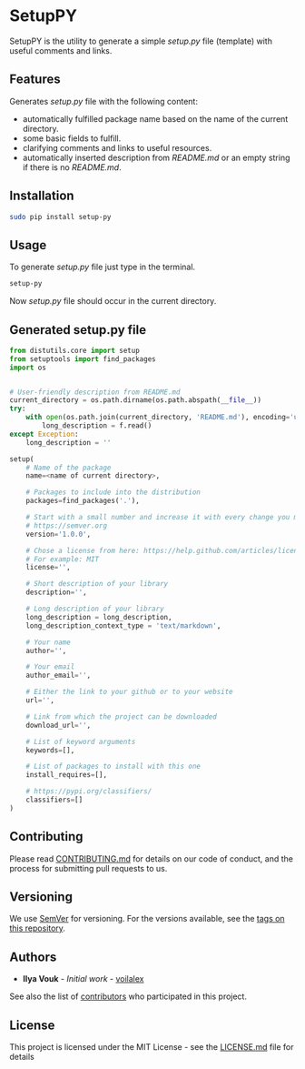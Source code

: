 # SetupPY 

SetupPY is the utility to generate a simple *setup.py* file (template) with useful comments and links.

## Features
Generates *setup.py* file with the following content:
* automatically fulfilled package name based on the name of the current directory.
* some basic fields to fulfill.
* clarifying comments and links to useful resources.
* automatically inserted description from *README.md* or an empty string if there is no *README.md*.



## Installation
```bash
sudo pip install setup-py
```

## Usage
To generate *setup.py* file just type in the terminal.
```bash
setup-py
```
Now *setup.py* file should occur in the current directory. 

## Generated setup.py file
```python
from distutils.core import setup
from setuptools import find_packages
import os


# User-friendly description from README.md
current_directory = os.path.dirname(os.path.abspath(__file__))
try:
    with open(os.path.join(current_directory, 'README.md'), encoding='utf-8') as f:
        long_description = f.read()
except Exception:
    long_description = ''

setup(
    # Name of the package
    name=<name of current directory>,

    # Packages to include into the distribution
    packages=find_packages('.'), 

    # Start with a small number and increase it with every change you make
    # https://semver.org
    version='1.0.0',

    # Chose a license from here: https://help.github.com/articles/licensing-a-repository
    # For example: MIT
    license='',

    # Short description of your library
    description='',

    # Long description of your library
    long_description = long_description,
    long_description_context_type = 'text/markdown',

    # Your name
    author='', 

    # Your email
    author_email='',     

    # Either the link to your github or to your website
    url='',

    # Link from which the project can be downloaded
    download_url='',

    # List of keyword arguments
    keywords=[],

    # List of packages to install with this one
    install_requires=[],

    # https://pypi.org/classifiers/
    classifiers=[]  
)
```

## Contributing

Please read [CONTRIBUTING.md](CONTRIBUTING.md) for details on our code of conduct, and the process for submitting pull requests to us.

## Versioning

We use [SemVer](http://semver.org/) for versioning. For the versions available, see the [tags on this repository](https://github.com/your/project/tags). 

## Authors

* **Ilya Vouk** - *Initial work* - [voilalex](https://github.com/VoIlAlex)

See also the list of [contributors](https://github.com/VoIlAlex/setup-py/contributors) who participated in this project.

## License

This project is licensed under the MIT License - see the [LICENSE.md](LICENSE.md) file for details
